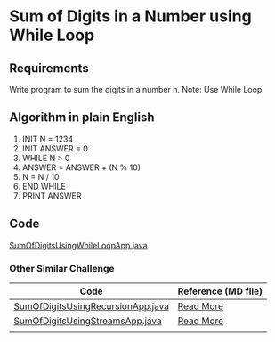 # Sum of Digits in a Number using While Loop

## Requirements
Write program to sum the digits in a number n.
Note: Use While Loop

## Algorithm in plain English
1. INIT N = 1234
2. INIT ANSWER = 0
3. WHILE N > 0
4. ANSWER = ANSWER + (N % 10)
5. N = N / 10
6. END WHILE
7. PRINT ANSWER

## Code
[SumOfDigitsUsingWhileLoopApp.java](SumOfDigitsUsingWhileLoopApp.java)


### Other Similar Challenge
| Code                                                                   | Reference (MD file)                           |
|------------------------------------------------------------------------|-----------------------------------------------|
| [SumOfDigitsUsingRecursionApp.java](SumOfDigitsUsingRecursionApp.java) | [Read More](SumOfDigitsUsingRecursionApp.md)  |
| [SumOfDigitsUsingStreamsApp.java](SumOfDigitsUsingStreamsApp.java)     | [Read More](SumOfDigitsUsingStreamsApp.md)    |
|                                                                        |                                               |
